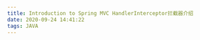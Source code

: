 ```yaml
---
title: Introduction to Spring MVC HandlerInterceptor拦截器介绍
date: 2020-09-24 14:41:22
tags: JAVA
---
```

